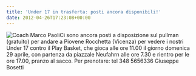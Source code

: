 ```yaml
---
title: 'Under 17 in trasferta: posti ancora disponibili!'
date: 2012-04-26T17:23:08+00:00
---
```

![](http://www.basketgardolo.it/wp-content/uploads/2012/04/coach_paoli_marco1.jpg "Coach Marco Paoli")Ci sono ancora posti a disposizione sul pullman (gratuito) per andare a Piovene Rocchetta (Vicenza) per vedere i nostri Under 17 contro il Play Basket, che gioca alle ore 11.00 il giorno domenica 29 aprile, con partenza da piazzale Neufahrn alle ore 7.30 e rientro per le ore 17.00, pranzo al sacco. Per prenotare: tel 348 5656336 Giuseppe Bosetti